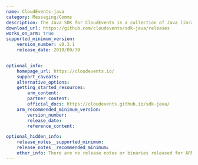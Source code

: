 ```yaml
---
name: CloudEvents-java
category: Messaging/Comms
description: The Java SDK for CloudEvents is a collection of Java libraries to adopt CloudEvents in your Java application.Using the Java SDK we can access, create and manipulate CloudEvent inside our application.
download_url: https://github.com/cloudevents/sdk-java/releases
works_on_arm: true
supported_minimum_version:
    version_number: v0.3.1
    release_date: 2019/09/30


optional_info:
    homepage_url: https://cloudevents.io/
    support_caveats:
    alternative_options:
    getting_started_resources:
        arm_content:
        partner_content:
        official_docs: https://cloudevents.github.io/sdk-java/
    arm_recommended_minimum_version:
        version_number:
        release_date:
        reference_content:

optional_hidden_info:
    release_notes__supported_minimum: 
    release_notes__recommended_minimum:
    other_info: There are no release notes or binaries released for ARM64. Cloudevents-java can be built from the v0.3.1 version.
---
```

